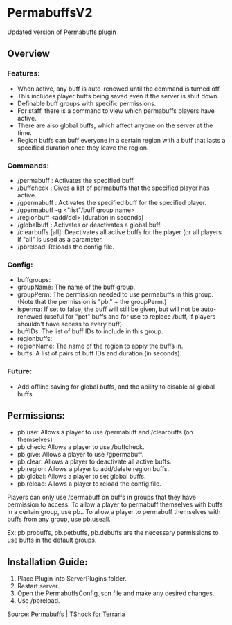 # PermabuffsV2
Updated version of Permabuffs plugin

## Overview
### Features:
- When active, any buff is auto-renewed until the command is turned off.
- This includes player buffs being saved even if the server is shut down.
- Definable buff groups with specific permissions.
- For staff, there is a command to view which permabuffs players have active.
- There are also global buffs, which affect anyone on the server at the time.
- Region buffs can buff everyone in a certain region with a buff that lasts a specified duration once they leave the region.

### Commands:
- /permabuff <buff name or id>: Activates the specified buff.
- /buffcheck <player>: Gives a list of permabuffs that the specified player has active.
- /gpermabuff <buff name or id> <player>: Activates the specified buff for the specified player.
- /gpermabuff -g <"list"/buff group name>
- /regionbuff <add/del> <region name> <buff name or ID> [duration in seconds]
- /globalbuff <buff name or id>: Activates or deactivates a global buff.
- /clearbuffs [all]: Deactivates all active buffs for the player (or all players if "all" is used as a parameter.
- /pbreload: Reloads the config file.

### Config:
- buffgroups:
- groupName: The name of the buff group.
- groupPerm: The permission needed to use permabuffs in this group. (Note that the permission is "pb." + the groupPerm.)
- isperma: If set to false, the buff will still be given, but will not be auto-renewed (useful for "pet" buffs and for use to replace /buff, if players shouldn't have access to every buff).
- buffIDs: The list of buff IDs to include in this group.​
- regionbuffs:
- regionName: The name of the region to apply the buffs in.
- buffs: A list of pairs of buff IDs and duration (in seconds).​

### Future:
- Add offline saving for global buffs, and the ability to disable all global buffs

## Permissions: 
- pb.use: Allows a player to use /permabuff and /clearbuffs (on themselves)
- pb.check: Allows a player to use /buffcheck.
- pb.give: Allows a player to use /gpermabuff.
- pb.clear: Allows a player to deactivate all active buffs.
- pb.region: Allows a player to add/delete region buffs.
- pb.global: Allows a player to set global buffs.
- pb.reload: Allows a player to reload the config file.

Players can only use /permabuff on buffs in groups that they have permission to access. To allow a player to permabuff themselves with buffs in a certain group, use pb.<groupPerm>. To allow a player to permabuff themselves with buffs from any group, use pb.useall.

Ex: pb.probuffs, pb.petbuffs, pb.debuffs are the necessary permissions to use buffs in the default groups. 

## Installation Guide:
1. Place Plugin into ServerPlugins folder.
2. Restart server.
3. Open the PermabuffsConfig.json file and make any desired changes.
4. Use /pbreload. 

Source: [Permabuffs | TShock for Terraria](https://tshock.co/xf/index.php?resources/permabuffs.5/)
